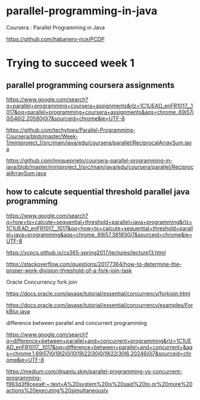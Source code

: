 # parallel-programming-in-java
Coursera : Parallel Programming in Java

https://github.com/habanero-rice/PCDP

# Trying to succeed week 1

## parallel programming coursera assignments

https://www.google.com/search?q=parallel+programming+coursera+assignments&rlz=1C1UEAD_enFR1017__1017&oq=parallel+programming+coursera+assignments&aqs=chrome..69i57j0i546l2.20580j0j7&sourceid=chrome&ie=UTF-8

https://github.com/techytoes/Parallel-Programming-Coursera/blob/master/Week-1/miniproject_1/src/main/java/edu/coursera/parallel/ReciprocalArraySum.java

https://github.com/jmigueprieto/coursera-parallel-programming-in-java/blob/master/miniproject_1/src/main/java/edu/coursera/parallel/ReciprocalArraySum.java

## how to calcute sequential threshold parallel java programming

https://www.google.com/search?q=how+to+calcute+sequential+threshold+parallel+java+programming&rlz=1C1UEAD_enFR1017__1017&oq=how+to+calcute+sequential+threshold+parallel+java+programming&aqs=chrome..69i57.38181j0j7&sourceid=chrome&ie=UTF-8

https://ycpcs.github.io/cs365-spring2017/lectures/lecture13.html

https://stackoverflow.com/questions/20177364/how-to-determine-the-proper-work-division-threshold-of-a-fork-join-task

Oracle Concurrency fork join

https://docs.oracle.com/javase/tutorial/essential/concurrency/forkjoin.html

https://docs.oracle.com/javase/tutorial/essential/concurrency/examples/ForkBlur.java

difference between parallel and concurrent programming

https://www.google.com/search?q=difference+between+parallel+and+concurrent+programming&rlz=1C1UEAD_enFR1017__1017&oq=difference+between+parallel+and+concurrent+&aqs=chrome.1.69i57j0i19l2j0i10i19i22i30j0i19i22i30l6.20246j0j7&sourceid=chrome&ie=UTF-8

https://medium.com/@sanju.skm/parallel-programming-vs-concurrent-programming-f993d3f9ceea#:~:text=A%20system%20is%20said%20to,or%20more%20actions%20executing%20simultaneously.
